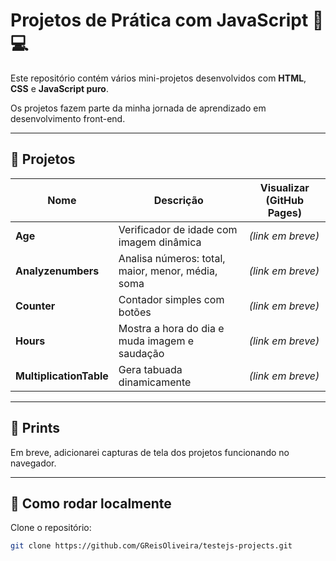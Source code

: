 # Projetos de Prática com JavaScript 🧠💻

Este repositório contém vários mini-projetos desenvolvidos com **HTML**, **CSS** e **JavaScript puro**.

Os projetos fazem parte da minha jornada de aprendizado em desenvolvimento front-end.

---

## 📂 Projetos

| Nome                  | Descrição                                         | Visualizar (GitHub Pages)            |
|-----------------------|--------------------------------------------------|--------------------------------------|
| **Age**               | Verificador de idade com imagem dinâmica         | *(link em breve)*                    |
| **Analyzenumbers**    | Analisa números: total, maior, menor, média, soma| *(link em breve)*                    |
| **Counter**           | Contador simples com botões                      | *(link em breve)*                    |
| **Hours**             | Mostra a hora do dia e muda imagem e saudação    | *(link em breve)*                    |
| **MultiplicationTable** | Gera tabuada dinamicamente                    | *(link em breve)*                    |

---

## 📸 Prints
Em breve, adicionarei capturas de tela dos projetos funcionando no navegador.

---

## 🚀 Como rodar localmente

Clone o repositório:

```bash
git clone https://github.com/GReisOliveira/testejs-projects.git
